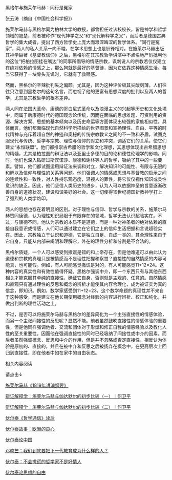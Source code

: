 黑格尔与施莱尔马赫：同行是冤家

张云涛（摘自《中国社会科学报》)

施莱尔马赫与黑格尔同为柏林大学的教授，都曾担任过该校校长，皆是神学和哲学领域的翘楚，前者被称作“现代神学之父”和“现代解释学之父”，而后者是德国古典哲学的集大成者，提出了西方哲学史上庞大而艰深晦涩的哲学体系。“同行是冤家”，两人的私人关系一向不睦，在学术思想上也是针锋相对。在施莱尔马赫出版其神学巨著《基督教信仰》之后，黑格尔在其宗教哲学讲演中不点名地严厉批判他的这位“把柏拉图挂在嘴边”的同事所倡导的情感宗教，讽刺说人的宗教若仅仅建立在绝对依赖的情感之上，那么狗就是最好的基督徒，因为它依靠这种情感生活。每当它获得了一块骨头充饥时，它就有了救赎感。

然而，黑格尔的辛辣批判失之偏颇。尤其是，因为这种评价极其尖酸刻薄，人们往往只注意到黑格尔的这句名言，而忽视了他的更富有思想深度的批判以及两人的哲学，尤其是宗教哲学的根本差异。

两人同在法国大革命、康德的哥白尼式革命以及浪漫主义的兴起等历史和文化处境中，同属于后康德时代的德国观念论传统，因而在面临的思想难题、可资利用的资源、解决方案、思想的基本倾向以及历史命运等方面体现出较强的家族相似性。具体而言，他们都面临现代自然科学所描绘的世界图景和宣扬理性、自由、平等的时代精神与充斥着超自然的神迹和奥秘的传统宗教教义之间的不一致和矛盾，试图克服现代与传统、哲学与宗教、理性与信仰的对立和冲突，调适它们的关系，使它们建立“永恒联盟”。他们都推崇古希腊的哲学和文化理想，其思想体现出古希腊思想的精髓，尤其是柏拉图的辩证法以及亚里士多德的目的论和德性伦理学的影响。同时，他们也深入钻研过斯宾诺莎、康德和谢林等人的哲学，吸纳了其中的一些要素。譬如，他们都试图运用辩证法来调和对立，解决知识的可能性、有限与无限的和解以及信仰与理性的关系等问题。他们强调人的情感或思想与基督教的启示之间的连续性和一致性，对人性持乐观态度，轻视人的罪性，将它仅仅视作知识或灵性意识的缺乏。因此，他们坚信人类历史的进步，认为人可以依据神圣的旨意逐渐改善自身的道德状况，建设和谐美好的社会。这一切使得19世纪德国新教神学打上了强烈的人类学烙印。

两人的思想也存在着明显的区别。对于理性与信仰、哲学与宗教的关系，施莱尔马赫赞同康德，认为理性知识局限于有限存在的领域，哲学无法认识超验实在。不过，与康德不同，他认为宗教的本质不是道德，而是一种对神圣者的绝对依赖的直接自我意识或情感，人们可以通过建立在它们之上的信仰生活把握和言说超验实在。因此，宗教独立于认识和道德，它是独立自足、自成一类的，其合理性来自于它自身，只能从内部来阐明和理解它，外在的理性分析和分割是不合法的。

黑格尔质疑，一个人可以感受到撒谎是错的和上帝存在，但是他难道可以由此认为道德和宗教的真理只是被情感而不是理性把握和察觉？直接性的自然情感的内容可能真，也可能假。例如，有人可能感觉撒谎是对的，有人可能感觉11+12=24。这种内容的真实性和有效性值得怀疑。黑格尔强调中介，即一个东西只有与其他东西相关才能克服其单纯的直接性，确证它自身，否则就是主观的、任意的。自然情感和直观只有通过理性的反思和概念的辨析才能使其内容合理化，成为被证实为真的信念，即知识。例如，数学家感受到11+12=23，这个数学命题的真理性并不来自于这种感受，而是建立在他长期使用概念对经验的内容进行辨析、校正和纯化，并做出判断的理性活动之上。

不过，是否可以将施莱尔马赫与黑格尔的差异简化为一个主张直接性的情感体验，而另一个主张间接性的反思呢？显然不能。前者虽然鼓吹直接性的情感体验的重要性，但是他同样强调他者、交流和团体对于形塑和修正自我的情感经验以及教化人性的至关重要性，因而他在强调直接性的同时已经吸纳了间接性或中介的因素。而后者虽然强调概念、反思和中介的作用，但是并不忽略或否定直接性，相反认为体验是原初的、直接的，并且在被中介和反思之后被扬弃在概念中，在更高层次上回归到直接性，即在他者中如在家中的自由状态。

相关内容阅读

请点击↓

[施莱尔马赫《1819年讲演纲要》](http://mp.weixin.qq.com/s?__biz=MzAwNDM0ODE0OA==&mid=2247484153&idx=3&sn=499b7fa4ca9efbea1b5e3fddb6071fd1&chksm=9b2c0362ac5b8a74f624322e2ee60c09fbd7de4b16b527229423c8d84138fa919c4adc0d898e&scene=21#wechat_redirect)  

[辩证解释学：施莱尔马赫与伽达默尔的初步比较（一）｜何卫平](http://mp.weixin.qq.com/s?__biz=MzAwNDM0ODE0OA==&mid=2247484153&idx=1&sn=2e474b839cd527f2eeb4efc051bf7930&chksm=9b2c0362ac5b8a74b7f75a105c76f6cd5925f23826d6cbe68f6eba18411de8ac3731d62f4509&scene=21#wechat_redirect)  

[辩证解释学：施莱尔马赫与伽达默尔的初步比较（二）｜何卫平](http://mp.weixin.qq.com/s?__biz=MzAwNDM0ODE0OA==&mid=2247484153&idx=2&sn=4f6bc77a75cb23cb9e8900d363093d56&chksm=9b2c0362ac5b8a74ef2d57a1c66f87f00c62905e75bca2c0045617c5e83ec67e339708a00a9d&scene=21#wechat_redirect)  

[伏尔泰《哲学通信》读后](http://mp.weixin.qq.com/s?__biz=MzAwNDM0ODE0OA==&mid=2247484145&idx=1&sn=47ed85171af5256e584cc872823c040c&chksm=9b2c036aac5b8a7c0c46dc5b94c7562f065fe3661f69f13cae91e5e907638f4db4a0777719ff&scene=21#wechat_redirect)  

[伏尔泰故事：欧洲的良心](http://mp.weixin.qq.com/s?__biz=MzAwNDM0ODE0OA==&mid=2247484145&idx=3&sn=ab371c94440f32af8674434a641382c4&chksm=9b2c036aac5b8a7c868c9e7c5b589439bc44517a0668e6cc4fd188b55d132b5e331ce02250ff&scene=21#wechat_redirect)  

[伏尔泰论中国](http://mp.weixin.qq.com/s?__biz=MzAwNDM0ODE0OA==&mid=2247484145&idx=5&sn=16783d3d9b149280bb1c052fa5689603&chksm=9b2c036aac5b8a7c8d5078e1f5a4f26bd7d19f0c058b1d7cee180d67fa6a7e3173343c2af9cd&scene=21#wechat_redirect)  

[邓晓芒：我们到底要把下一代教育成为什么样的人？](http://mp.weixin.qq.com/s?__biz=MzAwNDM0ODE0OA==&mid=2247484427&idx=4&sn=769a5ab44a890b530e9bdaf838252e3d&chksm=9b2c0590ac5b8c867b3af8516588cbbc85e8165080c0489895b957b62a44487619091dd27aa9&scene=21#wechat_redirect)  

[伏尔泰：不会撒谎的哲学家不是好情人](http://mp.weixin.qq.com/s?__biz=MzAwNDM0ODE0OA==&mid=2247484145&idx=7&sn=af874a4c324fad6515795193e9b881b8&chksm=9b2c036aac5b8a7c862072ec014b899c7fcbc61e9737b269d374b796f0492dbaceb2b2a3d363&scene=21#wechat_redirect)  

[伏尔泰论思想的自由](http://mp.weixin.qq.com/s?__biz=MzAwNDM0ODE0OA==&mid=2247484145&idx=6&sn=14864c40b2310a2578b37346586e3a95&chksm=9b2c036aac5b8a7cfdfabef1734c7e8c125068cfa5a46099e19ff970a50abaece540e35cd9c0&scene=21#wechat_redirect)